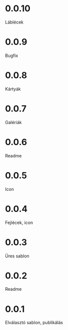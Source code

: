 # 0.0.10

Láblécek

# 0.0.9

Bugfix

# 0.0.8

Kártyák

# 0.0.7

Galériák

# 0.0.6

Readme

# 0.0.5

Icon

# 0.0.4

Fejlécek, icon

# 0.0.3

Üres sablon

# 0.0.2

Readme

# 0.0.1

Elválasztó sablon, publikálás